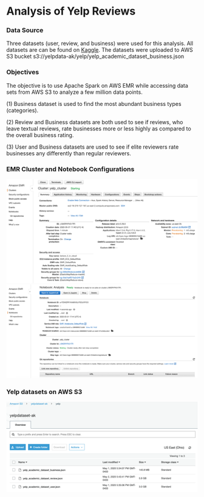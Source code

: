 # Analysis of Yelp Reviews
### Data Source

Three datasets (user, review, and business) were used for this analysis. 
All datasets are can be found on [Kaggle](https://www.kaggle.com/yelp-dataset/yelp-dataset). 
The datasets were uploaded to AWS S3 bucket s3://yelpdata-ak/yelp/yelp_academic_dataset_business.json

### Objectives

The objective is to use Apache Spark on AWS EMR while accessing data sets from AWS S3 
to analyze a few million data points.

(1) Business dataset is used to find the most abundant business types (categories).

(2) Review and Business datasets are both used to see if reviews, who leave textual 
reviews, rate businesses more or less highly as compared to the overall business rating.

(3) User and Business datasets are used to see if elite reviewers rate businesses any 
differently than regular reviewers.




### EMR Cluster and Notebook Configurations

<img src="/assets/emr_configs.png" width="800">

<img src="/assets/notebook_configs.png" width="800">

### Yelp datasets on AWS S3

<img src="/assets/AWS_S3_Yelpdatasets.png" width="800">